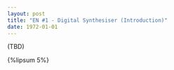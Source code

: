 ```yaml
---
layout: post
title: "EN #1 - Digital Synthesiser (Introduction)"
date: 1972-01-01
---
```


(TBD)

{%lipsum 5%}